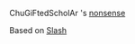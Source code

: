 

ChuGiFtedScholAr 's [nonsense](https://ChuGiFtedScholAr.github.io/nonsense)

Based on  [Slash](https://github.com/mastermay/Slash)
